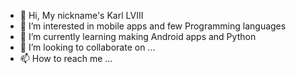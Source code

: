 - 👋 Hi, My nickname's Karl LVIII
- 👀 I’m interested in mobile apps and few Programming languages
- 🌱 I’m currently learning making Android apps and Python
- 💞️ I’m looking to collaborate on ...
- 📫 How to reach me ...

<!---
KarlLVIII/KarlLVIII is a ✨ special ✨ repository because its `README.md` (this file) appears on your GitHub profile.
You can click the Preview link to take a look at your changes.
--->
